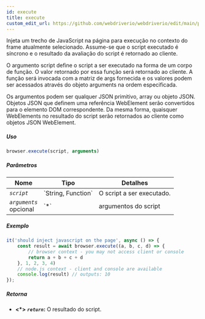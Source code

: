 ```yaml
---
id: execute
title: execute
custom_edit_url: https://github.com/webdriverio/webdriverio/edit/main/packages/webdriverio/src/commands/browser/execute.ts
---
```


Injeta um trecho de JavaScript na página para execução no contexto do frame atualmente selecionado.
Assume-se que o script executado é síncrono e o resultado da avaliação do script é retornado ao
cliente.

O argumento script define o script a ser executado na forma de um corpo de função. O valor retornado por
essa função será retornado ao cliente. A função será invocada com a matriz de args fornecida
e os valores podem ser acessados através do objeto arguments na ordem especificada.

Os argumentos podem ser qualquer JSON primitivo, array ou objeto JSON. Objetos JSON que definem uma referência
WebElement serão convertidos para o elemento DOM correspondente. Da mesma forma, quaisquer WebElements no resultado
do script serão retornados ao cliente como objetos JSON WebElement.

##### Uso

```js
browser.execute(script, arguments)
```

##### Parâmetros

<table>
  <thead>
    <tr>
      <th>Nome</th><th>Tipo</th><th>Detalhes</th>
    </tr>
  </thead>
  <tbody>
    <tr>
      <td><code><var>script</var></code></td>
      <td>`String, Function`</td>
      <td>O script a ser executado.</td>
    </tr>
    <tr>
      <td><code><var>arguments</var></code><br /><span className="label labelWarning">opcional</span></td>
      <td>`*`</td>
      <td>argumentos do script</td>
    </tr>
  </tbody>
</table>

##### Exemplo

```js title="execute.js"
it('should inject javascript on the page', async () => {
    const result = await browser.execute((a, b, c, d) => {
        // browser context - you may not access client or console
        return a + b + c + d
    }, 1, 2, 3, 4)
    // node.js context - client and console are available
    console.log(result) // outputs: 10
});
```

##### Retorna

- **&lt;*&gt;**
            **<code><var>return</var></code>:**              O resultado do script.